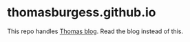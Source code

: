 # thomasburgess.github.io

This repo handles [Thomas blog](https://thomasburgess.github.io). Read the blog instead of this. 

